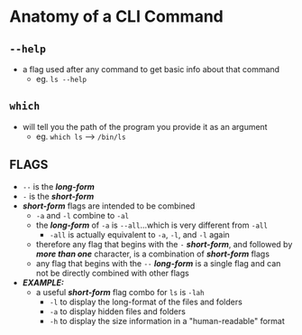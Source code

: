 # Anatomy of a CLI Command

## `--help`

- a flag used after any command to get basic info about that command
  - eg. `ls --help`

## `which`

- will tell you the path of the program you provide it as an argument
  - eg. `which ls` --> `/bin/ls`

## FLAGS

- `--` is the **_long-form_**
- `-` is the **_short-form_**
- **_short-form_** flags are intended to be combined
  - `-a` and `-l` combine to `-al`
  - the **_long-form_** of `-a` is `--all`...which is very different from `-all`
    - `-all` is actually equivalent to `-a`, `-l`, and `-l` again
  - therefore any flag that begins with the `-` **_short-form_**, and followed by **_more than one_** character, is a combination of **_short-form_** flags
  - any flag that begins with the `--` **_long-form_** is a single flag and can not be directly combined with other flags
- **_EXAMPLE:_**
  - a useful **_short-form_** flag combo for `ls` is `-lah`
    - `-l` to display the long-format of the files and folders
    - `-a` to display hidden files and folders
    - `-h` to display the size information in a "human-readable" format

